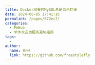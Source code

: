```yaml
---
title: Docker部署的MySQL总是自己挂掉
date: 2024-06-05 17:41:16
permalink: /pages/672ec7/
categories:
  - PmHub
  - 单体改造微服务避坑指南
tags:
  - 
author: 
  name: 苍何
  link: https://github.com/freestylefly
---
```

